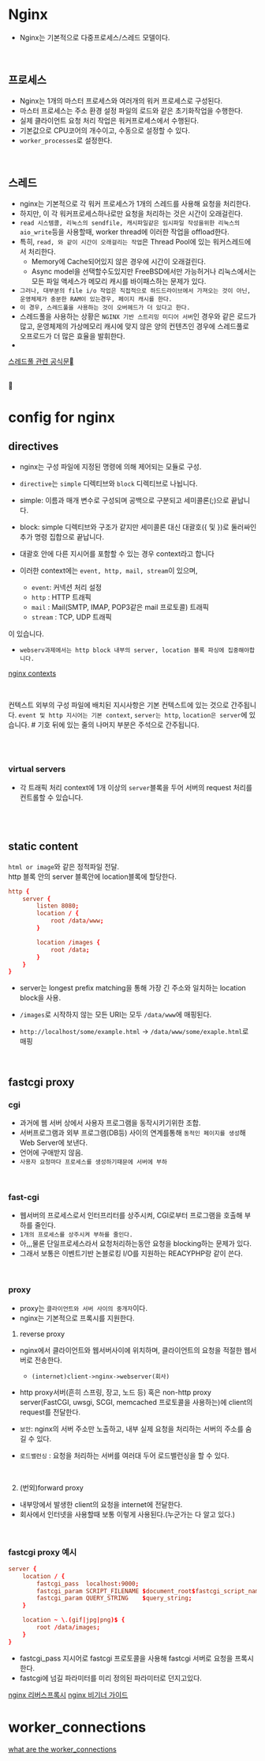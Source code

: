 # Nginx

- Nginx는 기본적으로 다중프로세스/스레드 모델이다.

<br>

## 프로세스

- Nginx는 1개의 마스터 프로세스와 여러개의 워커 프로세스로 구성된다.
- 마스터 프로세스는 주소 환경 설정 파일의 로드와 같은 초기화작업을 수행한다.
- 실제 클라이언트 요청 처리 작업은 워커프로세스에서 수행된다.
- 기본값으로 CPU코어의 개수이고, 수동으로 설정할 수 있다.
- `worker_processes`로 설정한다.

<br>

## 스레드

- nginx는 기본적으로 각 워커 프로세스가 1개의 스레드를 사용해 요청을 처리한다.
- 하지만, 이 각 워커프로세스하나로만 요청을 처리하는 것은 시간이 오래걸린다.
- `read 시스템콜, 리눅스의 sendfile, 캐시파일같은 임시파일 작성을위한 리눅스의 aio_write`등을 사용할때, worker thread에 이러한 작업을 offload한다.
- 특히, `read, 와 같이 시간이 오래걸리는 작업`은 Thread Pool에 있는 워커스레드에서 처리한다.
  - Memory에 Cache되어있지 않은 경우에 시간이 오래걸린다.
  - Async model을 선택할수도있지만 FreeBSD에서만 가능허거나 리눅스에서는 모든 파일 액세스가 메모리 캐시를 바이패스하는 문제가 있다.
- `그러나, 대부분의 file i/o 작업은 직접적으로 하드드라이브에서 가져오는 것이 아닌, 운영체제가 충분한 RAM이 있는경우, 페이지 캐시를 한다.`
- `이 경우, 스레드풀을 사용하는 것이 오버헤드가 더 있다고 한다.`
- 스레드풀을 사용하는 상황은 `NGINX 기반 스트리밍 미디어 서버`인 경우와 같은 로드가 많고, 운영체제의 가상메모리 캐시에 맞지 않은 양의 컨텐츠인 경우에 스레드풀로 오프로드가 더 많은 효율을 발휘한다.
-

[스레드풀 관련 공식문](https://www.nginx.com/blog/thread-pools-boost-performance-9x/)

<br>

# config for nginx

## directives

- nginx는 구성 파일에 지정된 명령에 의해 제어되는 모듈로 구성.

- `directive`는 `simple` 디렉티브와 `block` 디렉티브로 나뉩니다.

- simple: 이름과 매개 변수로 구성되며 공백으로 구분되고 세미콜론(;)으로 끝납니다.

- block: simple 디렉티브와 구조가 같지만 세미콜론 대신 대괄호(\{ 및 \})로 둘러싸인 추가 명령 집합으로 끝납니다.
- 대괄호 안에 다른 지시어를 포함할 수 있는 경우 context라고 합니다
- 이러한 context에는 `event, http, mail, stream`이 있으며,
  - `event`: 커넥션 처리 설정
  - `http` : HTTP 트래픽
  - `mail` : Mail(SMTP, IMAP, POP3같은 mail 프로토콜) 트래픽
  - `stream` : TCP, UDP 트래픽

이 있습니다.

- `webserv과제에서는 http block 내부의 server, location 블록 파싱에 집중해야합니다.`

[nginx contexts](https://docs.nginx.com/nginx/admin-guide/basic-functionality/managing-configuration-files/)

<br>

컨텍스트 외부의 구성 파일에 배치된 지시사항은 기본 컨텍스트에 있는 것으로 간주됩니다.
`event 및 http 지시어는 기본 context`, `server는 http`, `location은 server`에 있습니다.
\# 기호 뒤에 있는 줄의 나머지 부분은 주석으로 간주됩니다.

<br><br>

### virtual servers

- 각 트래픽 처리 context에 1개 이상의 `server`블록을 두어 서버의 request 처리를 컨트롤할 수 있습니다.

<br><br>

## static content

`html or image`와 같은 정적파일 전달.  
http 블록 안의 server 블록안에 location블록에 할당한다.

```conf
http {
	server {
		listen 8080;
		location / {
			root /data/www;
		}

		location /images {
			root /data;
		}
	}
}
```

- server는 longest prefix matching을 통해 가장 긴 주소와 일치하는 location block을 사용.

- `/images`로 시작하지 않는 모든 URI는 모두 `/data/www`에 매핑된다.
- `http://localhost/some/example.html` -> `/data/www/some/exaple.html`로 매핑

<br>

## fastcgi proxy

### cgi

- 과거에 웹 서버 상에서 사용자 프로그램을 동작시키기위한 조합.
- 서버프로그램과 외부 프로그램(DB등) 사이의 연계를통해 `동적인 페이지를 생성`해 Web Server에 보낸다.
- 언어에 구애받지 않음.
- `사용자 요청마다 프로세스를 생성하기때문에 서버에 부하`

<br>

### fast-cgi

- 웹서버의 프로세스로서 인터프리터를 상주시켜, CGI로부터 프로그램을 호출해 부하를 줄인다.
- `1개의 프로세스를 상주시켜 부하를 줄인다.`
- 아,,,물론 단일프로세스라서 요청처리하는동안 요청을 blocking하는 문제가 있다.
- 그래서 보통은 이벤트기반 논블로킹 I/O를 지원하는 REACYPHP랑 같이 쓴다.

<br>

### proxy

- proxy는 `클라이언트와 서버 사이의 중개자`이다.
- nginx는 기본적으로 프록시를 지원한다.

1. reverse proxy

- nginx에서 클라이언트와 웹서버사이에 위치하며, 클라이언트의 요청을 적절한 웹서버로 전송한다.

  - `(internet)client->nginx->webserver(회사)`

- http proxy서버(흔히 스프링, 장고, 노드 등) 혹은 non-http proxy server(FastCGI, uwsgi, SCGI, memcached 프로토콜을 사용하는)에 client의 request를 전달한다.

- `보안`: nginx의 서버 주소만 노출하고, 내부 실제 요청을 처리하는 서버의 주소를 숨길 수 있다.
- `로드밸런싱` : 요청을 처리하는 서버를 여러대 두어 로드밸런싱을 할 수 있다.

<br>

2. (번외)forward proxy

- 내부망에서 발생한 client의 요청을 internet에 전달한다.
- 회사에서 인터넷을 사용할때 보통 이렇게 사용된다.(누군가는 다 알고 있다.)

<br>

### fastcgi proxy 예시

```conf
server {
    location / {
        fastcgi_pass  localhost:9000;
        fastcgi_param SCRIPT_FILENAME $document_root$fastcgi_script_name;
        fastcgi_param QUERY_STRING    $query_string;
    }

    location ~ \.(gif|jpg|png)$ {
        root /data/images;
    }
}
```

- fastcgi_pass 지시어로 fastcgi 프로토콜을 사용해 fastcgi 서버로 요청을 프록시한다.
- fastcgi에 넘길 파라미터를 미리 정의된 파라미터로 던지고있다.

[nginx 리버스프록시](https://docs.nginx.com/nginx/admin-guide/web-server/reverse-proxy/)
[nginx 비기너 가이드](https://nginx.org/en/docs/beginners_guide.html#control)

# worker_connections

[what are the worker_connections](https://linuxhint.com/what-are-worker-connections-nginx/)
